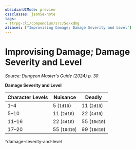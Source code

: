 ```yaml
---
obsidianUIMode: preview
cssclasses: json5e-note
tags:
- ttrpg-cli/compendium/src/5e/xdmg
aliases: ["Improvising Damage; Damage Severity and Level"]
---
```

# Improvising Damage; Damage Severity and Level
*Source: Dungeon Master's Guide (2024) p. 30* 

**Damage Severity and Level**

| Character Levels | Nuisance | Deadly |
|------------------|----------|--------|
| 1–4 | 5 (`1d10`) | 11 (`2d10`) |
| 5–10 | 11 (`2d10`) | 22 (`4d10`) |
| 11–16 | 22 (`4d10`) | 55 (`10d10`) |
| 17–20 | 55 (`10d10`) | 99 (`18d10`) |
^damage-severity-and-level